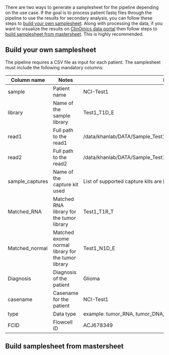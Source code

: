 
There are two ways to generate a samplesheet for the pipeline depending on the use case. If the goal is to process patient fastq files through the pipeline to use the results for secondary analysis, you can follow these steps to [build your own samplesheet](#build-your-own-samplesheet).
Along with processing the data, if you want to visualize the results on [ClinOmics data portal](https://oncogenomics.ccr.cancer.gov/production/public/) then follow steps to [build samplesheet from mastersheet](#build-samplesheet-from-mastersheet). This is highly recommended.

## Build your own samplesheet

The pipeline requires a CSV file as input for each patient. The samplesheet must include the following mandatory columns:

| Column name       | Notes                                           | Example                                                                 |
|-------------------|-------------------------------------------------|-------------------------------------------------------------------------|
| sample            | Patient name                                    | NCI-Test1                                                               |
| library           | Name of the sample library                      | Test1_T1D_E                                                             |
| read1             | Full path to the read1                          | /data/khanlab/DATA/Sample_Test1_T1D_E/Sample_Test1_T1D_E.R1.fastq.gz    |
| read2             | Full path to the read2                          | /data/khanlab/DATA/Sample_Test1_T1D_E/Sample_Test1_T1D_E.R1.fastq.gz    |
| sample_captures   | Name of the capture kit used                    | List of supported capture kits are [here](index.md#sequencing-capture-kits)                          |
| Matched_RNA       | Matched RNA library for the tumor library       | Test1_T1R_T                                                             |
| Matched_normal    | Matched exome normal library for the tumor library | Test1_N1D_E                                                             |
| Diagnosis         | Diagnosis of the patient                        | Glioma                                                                  |
| casename          | Casename for the patient                        | NCI-Test1                                                               |
| type              | Data type                                       | example: tumor_RNA, tumor_DNA, normal_DNA, blood_DNA                    |
| FCID              | Flowcell ID                                     | ACJ678349                                                               |


## Build samplesheet from mastersheet